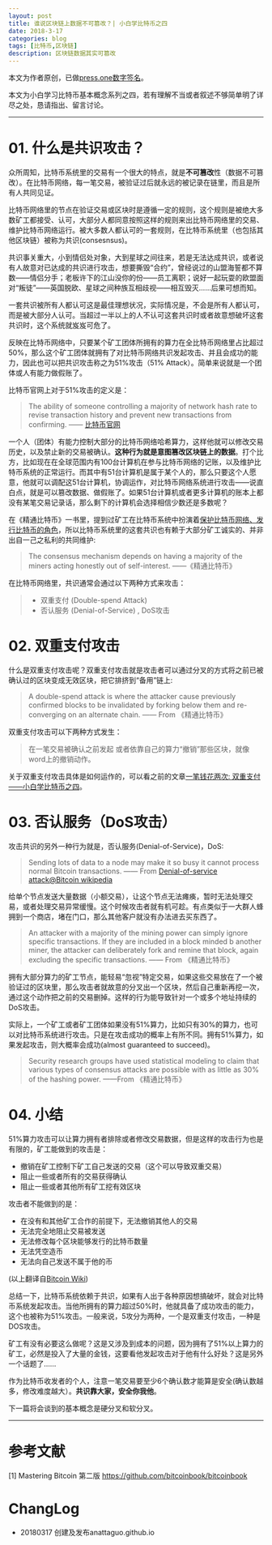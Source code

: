 ```yaml
---
layout: post
title: 谁说区块链上数据不可篡改？| 小白学比特币之四
date: 2018-3-17
categories: blog
tags: [比特币,区块链]
description: 区块链数据其实可篡改
---
```


本文为作者原创，已做[press.one数字签名](https://press.one/file/v?s=a1ac80c24fb3ca6e6118797d62c8e4937bef8fb8878cbf60baa589ae345a8539b92f2343a30d8060603b0c29fdcb93efbc46486b0f3beb11c5c095ddf3dfd74f0&h=281ceeb89ef781ede44ded261cd81b11c9d8d1e2ffbade1b328052c2d29567da&a=dd1bb42228bee252f306bc2529d1d887482cb23a&f=P1&v=2)。

本文为小白学习比特币基本概念系列之四，若有理解不当或者叙述不够简单明了详尽之处，恳请指出、留言讨论。

***
# 01. 什么是共识攻击？
众所周知，比特币系统里的交易有一个很大的特点，就是**不可篡改**性（数据不可篡改）。在比特币网络，每一笔交易，被验证过后就永远的被记录在链里，而且是所有人共同见证。

比特币网络里的节点在验证交易或区块时是遵循一定的规则，这个规则是被绝大多数矿工都接受、认可，大部分人都同意按照这样的规则来出比特币网络里的交易、维护比特币网络运行。被大多数人都认可的一套规则，在比特币系统里（也包括其他区块链）被称为共识(consesnsus)。

共识事关重大，小到情侣处对象，大到星球之间往来，若是无法达成共识，或者说有人故意对已达成的共识进行攻击，想要撕毁“合约”，曾经说过的山盟海誓都不算数——情侣分手；老板许下的江山没你的份——员工离职；说好一起玩耍的欧盟面对“叛徒”——英国脱欧、星球之间种族互相歧视——相互毁灭……后果可想而知。

一套共识被所有人都认可这是最佳理想状况，实际情况是，不会是所有人都认可，而是被大部分人认可。当超过一半以上的人不认可这套共识时或者故意想破坏这套共识时，这个系统就岌岌可危了。

反映在比特币网络中，只要某个矿工团体所拥有的算力在全比特币网络里占比超过50%，那么这个矿工团体就拥有了对比特币网络共识发起攻击、并且会成功的能力，因此也可以把共识攻击称之为51%攻击（51% Attack）。简单来说就是一个团体或人有能力做假账了。

比特币官网上对于51%攻击的定义是：
> The ability of someone controlling a majority of network hash rate to revise transaction history and prevent new transactions from confirming.  —— [比特币官网](https://bitcoin.org/en/glossary/51-percent-attack)

一个人（团体）有能力控制大部分的比特币网络哈希算力，这样他就可以修改交易历史，以及禁止新的交易被确认。**这种行为就是意图篡改区块链上的数据**。打个比方，比如现在在全球范围内有100台计算机在参与比特币网络的记账，以及维护比特币系统的正常运行。而其中有51台计算机是属于某个人的，那么只要这个人愿意，他就可以调配这51台计算机，协调运作，对比特币网络系统进行攻击——说直白点，就是可以篡改数据、做假账了。如果51台计算机或者更多计算机的账本上都没有某笔交易记录话，那么剩下的计算机会选择相信少数还是多数呢？

在《精通比特币》一书里，提到过矿工在比特币系统中扮演着[保护比特币网络、发行比特币的角色](xxx)，所以比特币系统里的这套共识也有赖于大部分矿工诚实的、并非出自一己之私利的共同维护:
> The consensus mechanism depends on having a majority of the miners acting honestly out of self-interest. ——《精通比特币》


在比特币网络里，共识通常会通过以下两种方式来攻击：
> - 双重支付 (Double-spend Attack)
> - 否认服务 (Denial-of-Service) , DoS攻击

# 02. 双重支付攻击
什么是双重支付攻击呢？双重支付攻击就是攻击者可以通过分叉的方式将之前已被确认过的区块变成无效区块，把它排挤到“备用”链上:
> A double-spend attack is where the attacker cause previously confirmed blocks to be invalidated by forking below them and re-converging on an alternate chain.  —— From 《精通比特币》

双重支付攻击可以下两种方式发生：
> 在一笔交易被确认之前发起
> 或者依靠自己的算力“撤销”那些区块，就像word上的撤销动作。

关于双重支付攻击具体是如何运作的，可以看之前的文章[一笔钱花两次: 双重支付——小白学比特币之四](https://www.jianshu.com/p/59aaa2cb44d9)。

# 03. 否认服务（DoS攻击）
攻击共识的另外一种行为就是，否认服务(Denial-of-Service)，DoS:
> Sending lots of data to a node may make it so busy it cannot process normal Bitcoin transactions.  —— From [Denial-of-service attack@Bitcoin wikipedia](https://en.bitcoin.it/wiki/Weaknesses#Denial_of_Service_.28DoS.29_attacks)

给单个节点发送大量数据（小额交易），让这个节点无法瘫痪，暂时无法处理交易，或者处理交易异常缓慢。这个时候攻击者就有机可趁。有点类似于一大群人蜂拥到一个商店，堵在门口，那么其他客户就没有办法进去买东西了。

> An attacker with a majority of the mining power can simply ignore specific transactions. If they are included in a block minded b another miner, the attacker can deliberately fork and remine that block, again excluding the specific transactions. —— From 《精通比特币》

拥有大部分算力的矿工节点，能轻易“忽视”特定交易，如果这些交易放在了一个被验证过的区块里，那么攻击者就故意的分叉出一个区块，然后自己重新再挖一次，通过这个动作把之前的交易删掉。这样的行为能导致针对一个或多个地址持续的DoS攻击。

实际上，一个矿工或者矿工团体如果没有51%算力，比如只有30%的算力，也可以对比特币系统进行攻击。只是在攻击成功的概率上有所不同。拥有51%算力，如果发起攻击，则大概率会成功(almost guaranteed to succeed)。
> Security research groups have used statistical modeling to claim that various types of consensus attacks are possible with as little as 30% of the hashing power.  ——From 《精通比特币》

# 04. 小结
51%算力攻击可以让算力拥有者排除或者修改交易数据，但是这样的攻击行为也是有限的，矿工能做到的攻击是：
- 撤销在矿工控制下矿工自己发送的交易（这个可以导致双重交易）
- 阻止一些或者所有的交易获得确认
- 阻止一些或者其他所有矿工挖有效区块

攻击者不能做到的是：
- 在没有和其他矿工合作的前提下，无法撤销其他人的交易
- 无法完全地阻止交易被发送
- 无法修改每个区块能够发行的比特币数量
- 无法凭空造币
- 无法向自己发送不属于他的币

(以上翻译自[Bitcoin Wiki](https://en.bitcoin.it/wiki/Weaknesses#Attacker_has_a_lot_of_computing_power))

总结一下，比特币系统依赖于共识，如果有人出于各种原因想搞破坏，就会对比特币系统发起攻击。当他所拥有的算力超过50%时，他就具备了成功攻击的能力，这个也被称为51%攻击。一般来说，5攻分为两种，一个是双重支付攻击，一种是DOS攻击。

矿工有没有必要这么做呢？这是又涉及到成本的问题，因为拥有了51%以上算力的矿工，必然是投入了大量的金钱，这要看他发起攻击对于他有什么好处？这是另外一个话题了……

作为比特币收发者的个人，注意一笔交易要至少6个确认数才能算是安全(确认数越多，修改难度越大）。**共识靠大家，安全你我他**。

下一篇将会谈到的基本概念是硬分叉和软分叉。

***
# 参考文献
[1] Mastering Bitcoin 第二版 https://github.com/bitcoinbook/bitcoinbook


# ChangLog
- 20180317 创建及发布anattaguo.github.io

